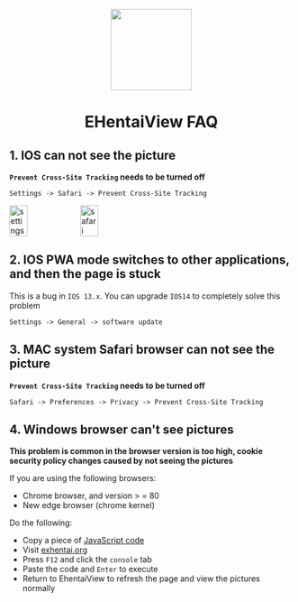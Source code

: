 <p align="center">
  <img width="144px" height="144px" src="https://raw.githubusercontent.com/IronKinoko/asset/master/e-hentai-view/icon.png"/>
</p>

<h1 align="center">EHentaiView FAQ</h1>

## 1. IOS can not see the picture

**`Prevent Cross-Site Tracking` needs to be turned off**

`Settings -> Safari -> Prevent Cross-Site Tracking`

<div style="display: flex;">
<img src="https://raw.githubusercontent.com/IronKinoko/asset/master/e-hentai-view/setting.PNG" width="25%" title="settings"/>
<img src="https://raw.githubusercontent.com/IronKinoko/asset/master/e-hentai-view/safari.PNG" width="25%" title="safari"/>
</div>

## 2. IOS PWA mode switches to other applications, and then the page is stuck

This is a bug in `IOS 13.x`. You can upgrade `IOS14` to completely solve this problem

`Settings -> General -> software update`

## 3. MAC system Safari browser can not see the picture

**`Prevent Cross-Site Tracking` needs to be turned off**

`Safari -> Preferences -> Privacy -> Prevent Cross-Site Tracking`

## 4. Windows browser can't see pictures

**This problem is common in the browser version is too high, cookie security policy changes caused by not seeing the pictures**

If you are using the following browsers:

- Chrome browser, and version > = 80
- New edge browser (chrome kernel)

Do the following:

- Copy a piece of [JavaScript code](https://raw.githubusercontent.com/IronKinoko/asset/master/e-hentai-view/fixChromeExhentaiCookie.js)
- Visit [exhentai.org](https://exhentai.org)
- Press `F12` and click the `console` tab
- Paste the code and `Enter` to execute
- Return to EhentaiView to refresh the page and view the pictures normally
